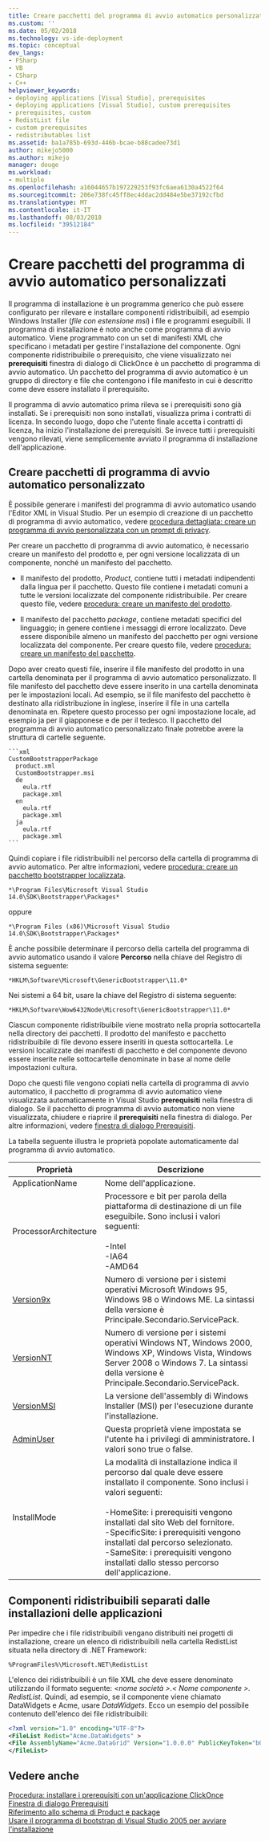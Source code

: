 ```yaml
---
title: Creare pacchetti del programma di avvio automatico personalizzati
ms.custom: ''
ms.date: 05/02/2018
ms.technology: vs-ide-deployment
ms.topic: conceptual
dev_langs:
- FSharp
- VB
- CSharp
- C++
helpviewer_keywords:
- deploying applications [Visual Studio], prerequisites
- deploying applications [Visual Studio], custom prerequisites
- prerequisites, custom
- RedistList file
- custom prerequisites
- redistributables list
ms.assetid: ba1a785b-693d-446b-bcae-b88cadee73d1
author: mikejo5000
ms.author: mikejo
manager: douge
ms.workload:
- multiple
ms.openlocfilehash: a16044657b197229253f93fc6aea6130a4522f64
ms.sourcegitcommit: 206e738fc45ff8ec4ddac2dd484e5be37192cfbd
ms.translationtype: MT
ms.contentlocale: it-IT
ms.lasthandoff: 08/03/2018
ms.locfileid: "39512184"
---
```

# <a name="create-bootstrapper-packages"></a>Creare pacchetti del programma di avvio automatico personalizzati
Il programma di installazione è un programma generico che può essere configurato per rilevare e installare componenti ridistribuibili, ad esempio Windows Installer (*file con estensione msi*) i file e programmi eseguibili. Il programma di installazione è noto anche come programma di avvio automatico. Viene programmato con un set di manifesti XML che specificano i metadati per gestire l'installazione del componente.  Ogni componente ridistribuibile o prerequisito, che viene visualizzato nei **prerequisiti** finestra di dialogo di ClickOnce è un pacchetto di programma di avvio automatico. Un pacchetto del programma di avvio automatico è un gruppo di directory e file che contengono i file manifesto in cui è descritto come deve essere installato il prerequisito. 
  
Il programma di avvio automatico prima rileva se i prerequisiti sono già installati. Se i prerequisiti non sono installati, visualizza prima i contratti di licenza. In secondo luogo, dopo che l'utente finale accetta i contratti di licenza, ha inizio l'installazione dei prerequisiti. Se invece tutti i prerequisiti vengono rilevati, viene semplicemente avviato il programma di installazione dell'applicazione.  
  
## <a name="create-custom-bootstrapper-packages"></a>Creare pacchetti di programma di avvio automatico personalizzato  
È possibile generare i manifesti del programma di avvio automatico usando l'Editor XML in Visual Studio. Per un esempio di creazione di un pacchetto di programma di avvio automatico, vedere [procedura dettagliata: creare un programma di avvio personalizzata con un prompt di privacy](../deployment/walkthrough-creating-a-custom-bootstrapper-to-show-a-privacy-prompt.md).  
  
Per creare un pacchetto di programma di avvio automatico, è necessario creare un manifesto del prodotto e, per ogni versione localizzata di un componente, nonché un manifesto del pacchetto.
  
* Il manifesto del prodotto, *Product*, contiene tutti i metadati indipendenti dalla lingua per il pacchetto. Questo file contiene i metadati comuni a tutte le versioni localizzate del componente ridistribuibile.  Per creare questo file, vedere [procedura: creare un manifesto del prodotto](../deployment/how-to-create-a-product-manifest.md).
  
* Il manifesto del pacchetto *package*, contiene metadati specifici del linguaggio; in genere contiene i messaggi di errore localizzato. Deve essere disponibile almeno un manifesto del pacchetto per ogni versione localizzata del componente. Per creare questo file, vedere [procedura: creare un manifesto del pacchetto](../deployment/how-to-create-a-package-manifest.md).
  
Dopo aver creato questi file, inserire il file manifesto del prodotto in una cartella denominata per il programma di avvio automatico personalizzato. Il file manifesto del pacchetto deve essere inserito in una cartella denominata per le impostazioni locali. Ad esempio, se il file manifesto del pacchetto è destinato alla ridistribuzione in inglese, inserire il file in una cartella denominata en. Ripetere questo processo per ogni impostazione locale, ad esempio ja per il giapponese e de per il tedesco. Il pacchetto del programma di avvio automatico personalizzato finale potrebbe avere la struttura di cartelle seguente.  

    ```xml
    CustomBootstrapperPackage
      product.xml
      CustomBootstrapper.msi
      de
        eula.rtf
        package.xml
      en
        eula.rtf
        package.xml
      ja
        eula.rtf
        package.xml
    ```
  
Quindi copiare i file ridistribuibili nel percorso della cartella di programma di avvio automatico. Per altre informazioni, vedere [procedura: creare un pacchetto bootstrapper localizzata](../deployment/how-to-create-a-localized-bootstrapper-package.md).
 
    *\Program Files\Microsoft Visual Studio 14.0\SDK\Bootstrapper\Packages*
    
oppure  
    
    *\Program Files (x86)\Microsoft Visual Studio 14.0\SDK\Bootstrapper\Packages*
  
È anche possibile determinare il percorso della cartella del programma di avvio automatico usando il valore **Percorso** nella chiave del Registro di sistema seguente:  
  
    *HKLM\Software\Microsoft\GenericBootstrapper\11.0*
  
Nei sistemi a 64 bit, usare la chiave del Registro di sistema seguente:  
  
    *HKLM\Software\Wow6432Node\Microsoft\GenericBootstrapper\11.0*
  
Ciascun componente ridistribuibile viene mostrato nella propria sottocartella nella directory dei pacchetti. Il prodotto del manifesto e pacchetto ridistribuibile di file devono essere inseriti in questa sottocartella. Le versioni localizzate dei manifesti di pacchetto e del componente devono essere inserite nelle sottocartelle denominate in base al nome delle impostazioni cultura.  
  
Dopo che questi file vengono copiati nella cartella di programma di avvio automatico, il pacchetto di programma di avvio automatico viene visualizzata automaticamente in Visual Studio **prerequisiti** nella finestra di dialogo. Se il pacchetto di programma di avvio automatico non viene visualizzata, chiudere e riaprire il **prerequisiti** nella finestra di dialogo. Per altre informazioni, vedere [finestra di dialogo Prerequisiti](../ide/reference/prerequisites-dialog-box.md).  
  
La tabella seguente illustra le proprietà popolate automaticamente dal programma di avvio automatico.  
  
|Proprietà|Descrizione|  
|--------------|-----------------|  
|ApplicationName|Nome dell'applicazione.|  
|ProcessorArchitecture|Processore e bit per parola della piattaforma di destinazione di un file eseguibile. Sono inclusi i valori seguenti:<br /><br /> -Intel<br />-IA64<br />-AMD64|  
|[Version9x](/windows/desktop/Msi/version9x)|Numero di versione per i sistemi operativi Microsoft Windows 95, Windows 98 o Windows ME. La sintassi della versione è Principale.Secondario.ServicePack.|  
|[VersionNT](/windows/desktop/Msi/versionnt)|Numero di versione per i sistemi operativi Windows NT, Windows 2000, Windows XP, Windows Vista, Windows Server 2008 o Windows 7. La sintassi della versione è Principale.Secondario.ServicePack.|  
|[VersionMSI](/windows/desktop/Msi/versionmsi)|La versione dell'assembly di Windows Installer (MSI) per l'esecuzione durante l'installazione.|  
|[AdminUser](/windows/desktop/Msi/adminuser)|Questa proprietà viene impostata se l'utente ha i privilegi di amministratore. I valori sono true o false.|  
|InstallMode|La modalità di installazione indica il percorso dal quale deve essere installato il componente. Sono inclusi i valori seguenti:<br /><br /> -HomeSite: i prerequisiti vengono installati dal sito Web del fornitore.<br />-SpecificSite: i prerequisiti vengono installati dal percorso selezionato.<br />-SameSite: i prerequisiti vengono installati dallo stesso percorso dell'applicazione.|  
  
## <a name="separate-redistributables-from-application-installations"></a>Componenti ridistribuibili separati dalle installazioni delle applicazioni  
Per impedire che i file ridistribuibili vengano distribuiti nei progetti di installazione, creare un elenco di ridistribuibili nella cartella RedistList situata nella directory di .NET Framework:  
  
`%ProgramFiles%\Microsoft.NET\RedistList`  
  
L'elenco dei ridistribuibili è un file XML che deve essere denominato utilizzando il formato seguente:  *\<nome società >.\< Nome componente >. RedistList*. Quindi, ad esempio, se il componente viene chiamato DataWidgets e Acme, usare *DataWidgets*. Ecco un esempio del possibile contenuto dell'elenco dei file ridistribuibili:  
  
```xml  
<?xml version="1.0" encoding="UTF-8"?>  
<FileList Redist="Acme.DataWidgets" >  
<File AssemblyName="Acme.DataGrid" Version="1.0.0.0" PublicKeyToken="b03f5f7f11d50a3a" Culture="neutral" ProcessorArchitecture="MSIL" InGAC="true" />  
</FileList>  
```  
  
## <a name="see-also"></a>Vedere anche  
 [Procedura: installare i prerequisiti con un'applicazione ClickOnce](../deployment/how-to-install-prerequisites-with-a-clickonce-application.md)   
 [Finestra di dialogo Prerequisiti](../ide/reference/prerequisites-dialog-box.md)   
 [Riferimento allo schema di Product e package](../deployment/product-and-package-schema-reference.md)   
 [Usare il programma di bootstrap di Visual Studio 2005 per avviare l'installazione](http://go.microsoft.com/fwlink/?LinkId=107537)
